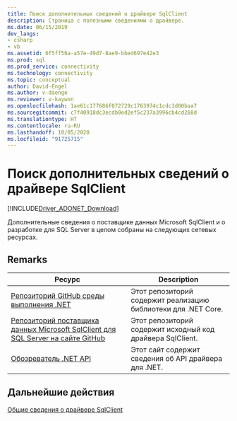 ```yaml
---
title: Поиск дополнительных сведений о драйвере SqlClient
description: Страница с полезными сведениями о драйвере.
ms.date: 06/15/2019
dev_langs:
- csharp
- vb
ms.assetid: 6f5ff56a-a57e-49d7-8ae9-bbed697e42e3
ms.prod: sql
ms.prod_service: connectivity
ms.technology: connectivity
ms.topic: conceptual
author: David-Engel
ms.author: v-daenge
ms.reviewer: v-kaywon
ms.openlocfilehash: 1ae61c177686f072729c1763974c1cdc3d00baa7
ms.sourcegitcommit: c7f40918dc3ecdb0ed2ef5c237a3996cb4cd268d
ms.translationtype: HT
ms.contentlocale: ru-RU
ms.lasthandoff: 10/05/2020
ms.locfileid: "91725715"
---
```

# <a name="finding-additional-sqlclient-driver-information"></a>Поиск дополнительных сведений о драйвере SqlClient

[!INCLUDE[Driver_ADONET_Download](../../includes/driver_adonet_download.md)]

Дополнительные сведения о поставщике данных Microsoft SqlClient и о разработке для SQL Server в целом собраны на следующих сетевых ресурсах.

## <a name="remarks"></a>Remarks  
  
|Ресурс|Description|  
|--------------|-----------------|  
|[Репозиторий GitHub среды выполнения .NET](https://github.com/dotnet/runtime)|Этот репозиторий содержит реализацию библиотеки для .NET Core.|
|[Репозиторий поставщика данных Microsoft SqlClient для SQL Server на сайте GitHub](https://github.com/dotnet/SqlClient)|Этот репозиторий содержит исходный код драйвера SqlClient.|  
|[Обозреватель .NET API](/dotnet/api/)|Этот сайт содержит сведения об API драйвера для .NET.|  
  
## <a name="next-steps"></a>Дальнейшие действия
 [Общие сведения о драйвере SqlClient](overview-sqlclient-driver.md)